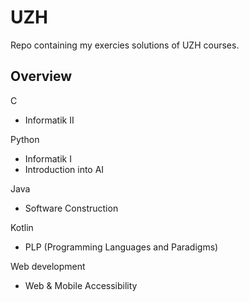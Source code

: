 # UZH

Repo containing my exercies solutions of UZH courses.

## Overview

C
- Informatik II

Python
- Informatik I
- Introduction into AI

Java
- Software Construction

Kotlin
- PLP (Programming Languages and Paradigms)

Web development
- Web & Mobile Accessibility

